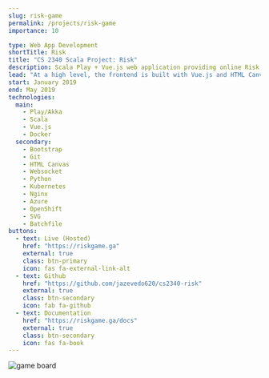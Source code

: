 ```yaml
---
slug: risk-game
permalink: /projects/risk-game
importance: 10

type: Web App Development
shortTitle: Risk
title: "CS 2340 Scala Project: Risk"
description: Scala Play + Vue.js web application providing online Risk, produced for CS 2340 with Professor Simpkins
lead: "At a high level, the frontend is built with Vue.js and HTML Canvases, while the backend is built with Scala Play and Akka. The project itself was produced for CS 2340 at Georgia Tech with Professor Christopher Simpkins <a href=\"https://cs2340.gitlab.io/\" target=\"_blank\" rel=\"noopener\">(class website)</a>."
start: January 2019
end: May 2019
technologies:
  main:
    - Play/Akka
    - Scala
    - Vue.js
    - Docker
  secondary:
    - Bootstrap
    - Git
    - HTML Canvas
    - Websocket
    - Python
    - Kubernetes
    - Nginx
    - Azure
    - OpenShift
    - SVG
    - Batchfile
buttons:
  - text: Live (Hosted)
    href: "https://riskgame.ga"
    external: true
    class: btn-primary
    icon: fas fa-external-link-alt
  - text: Github
    href: "https://github.com/jazevedo620/cs2340-risk"
    external: true
    class: btn-secondary
    icon: fab fa-github
  - text: Documentation
    href: "https://riskgame.ga/docs"
    external: true
    class: btn-secondary
    icon: fas fa-book
---
```


![game board](/projects/risk-game/banner.png)

